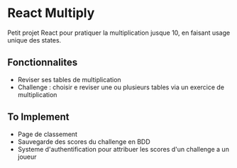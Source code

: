 <h1>React Multiply</h1>
<p>Petit projet React pour pratiquer la multiplication jusque 10, en faisant usage unique des states.</p>

<h2>Fonctionnalites</h2>
<ul>
    <li>Reviser ses tables de multiplication</li>
    <li>Challenge : choisir e reviser une ou plusieurs tables via un exercice de multiplication</li>
</ul>

<h2>To Implement</h2>
<ul>
    <li>Page de classement</li>
    <li>Sauvegarde des scores du challenge en BDD</li>
    <li>Systeme d'authentification pour attribuer les scores d'un challenge a un joueur</li>
</ul>
